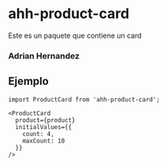 # ahh-product-card

Este es un paquete que contiene un card

### Adrian Hernandez

## Ejemplo

```
import ProductCard from 'ahh-product-card';
```

```
<ProductCard
  product={product}
  initialValues={{
    count: 4,
    maxCount: 10
  }}
/>
```